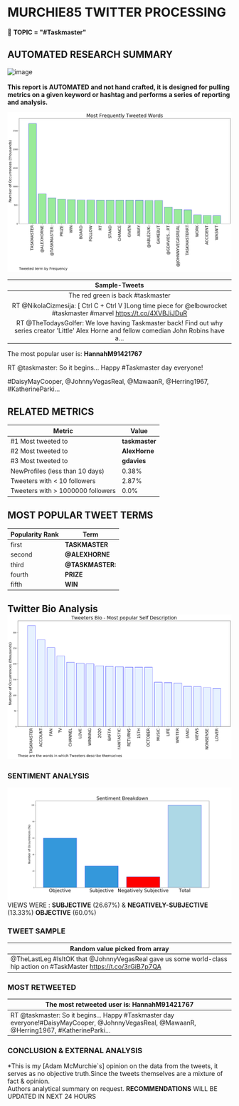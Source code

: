 # MURCHIE85 TWITTER PROCESSING 
&#x1F34E; **TOPIC = "#Taskmaster"**

## AUTOMATED RESEARCH SUMMARY

![image](https://marketingplatform.google.com/about/static/images/gmp/analytics-smb-benefit.jpg)
<br></br>
<b> This report is AUTOMATED and not hand crafted, it is designed for pulling metrics on a given keyword or hashtag and performs a series of reporting and analysis.</b>



![image](TWEETS.png)



|                **Sample-Tweets**        |
| :-------------: |
| The red green is back #taskmaster |
| RT @NikolaCizmesija: [ Ctrl C + Ctrl V ]Long time piece for @elbowrocket #taskmaster #marvel https://t.co/4XVBJiJDuR |
| RT @TheTodaysGolfer: We love having Taskmaster back! Find out why series creator 'Little' Alex Horne and fellow comedian John Robins have a… |

The most popular user is: **HannahM91421767**
<div class="alert alert-block alert-danger"> RT @taskmaster: So it begins... Happy #Taskmaster day everyone!

#DaisyMayCooper, @JohnnyVegasReal, @MawaanR, @Herring1967, #KatherineParki…</div>

## RELATED METRICS<br>
| Metric | Value |
| ------------- | ------------- |
| #1 Most tweeted to  | **taskmaster** |
| #2 Most tweeted to  | **AlexHorne** |
| #3 Most tweeted to  | **gdavies** |
| NewProfiles (less than 10 days) | 0.38%  |
| Tweeters with < 10 followers  | 2.87%|
| Tweeters with > 1000000 followers  | 0.0%  |



## MOST POPULAR TWEET TERMS 


| Popularity Rank  | Term |
| ------------- | ------------- |
| first  | **TASKMASTER**  |
| second  | **@ALEXHORNE**  |
| third  | **@TASKMASTER:** |
| fourth  | **PRIZE**  |
| fifth  | **WIN**  |


## Twitter Bio Analysis![image](BIO.png)
### SENTIMENT ANALYSIS
![image](sentiment.png)
VIEWS WERE : **SUBJECTIVE**  (26.67%) & **NEGATIVELY-SUBJECTIVE** (13.33%) **OBJECTIVE** (60.0%)

### TWEET SAMPLE 
| Random value picked from array |
| ------------- |
|@TheLastLeg #IsItOK that @JohnnyVegasReal gave us some world-class hip action on #TaskMaster https://t.co/3rGiB7p7QA |

### MOST RETWEETED 

| The most retweeted user is: **HannahM91421767**  |
| ------------- |
| RT @taskmaster: So it begins... Happy #Taskmaster day everyone!#DaisyMayCooper, @JohnnyVegasReal, @MawaanR, @Herring1967, #KatherineParki… |

### CONCLUSION & EXTERNAL ANALYSIS

*This is my [Adam McMurchie`s] opinion on the data from the tweets, it serves as no objective truth.Since the tweets themselves are a mixture of fact & opinion.<br>
Authors analytical summary on request.
**RECOMMENDATIONS** WILL BE UPDATED IN NEXT  24 HOURS <br>